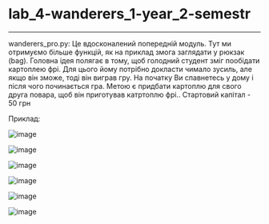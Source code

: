 # lab_4-wanderers_1-year_2-semestr
______________________________________________________________________________________________________________

wanderers_pro.py:
Це вдосконалений попередній модуль.
Тут ми отримуємо більше функцій, як на приклад змога заглядати у рюкзак (bag).
Головна ідея полягає в тому, щоб голодний студент зміг пообідати картоплею фрі. Для цього йому потрібно докласти чимало зусиль, але якщо він зможе, тоді він виграв гру.
На початку Ви спавнетесь у дому і після чого починається гра. 
Метою є придбати картоплю для свого друга повара, щоб він приготував катртоплю фрі..
Стартовий капітал - 50 грн

Приклад:

![image](https://user-images.githubusercontent.com/116158735/225261113-bca83325-8cb5-4646-a2d0-eceb9b6251ff.png)

![image](https://user-images.githubusercontent.com/116158735/225261625-723dcb64-e71e-4b29-b8b0-7eac89a4b81c.png)

![image](https://user-images.githubusercontent.com/116158735/225262250-a2c4f9fa-62d9-407d-85a6-11adfa49785c.png)

![image](https://user-images.githubusercontent.com/116158735/225264088-963cc349-2c27-4f91-86b8-7aa0ca28d9be.png)

![image](https://user-images.githubusercontent.com/116158735/225265132-df2a71b7-1761-4966-aff9-65130907ddf1.png)

![image](https://user-images.githubusercontent.com/116158735/225265368-5970dc1d-146a-4fcf-841c-7893084eb506.png)



